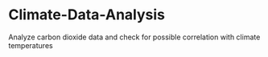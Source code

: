 # Climate-Data-Analysis
Analyze carbon dioxide data and check for possible correlation with climate temperatures
